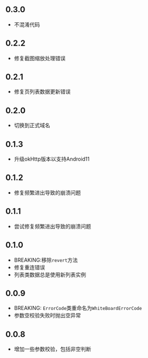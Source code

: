 ## 0.3.0

* 不混淆代码

## 0.2.2

* 修复截图缩放处理错误

## 0.2.1

* 修复页列表数据更新错误

## 0.2.0

* 切换到正式域名

## 0.1.3

* 升级okHttp版本以支持Android11

## 0.1.2

* 修复频繁进出导致的崩溃问题

## 0.1.1

* 尝试修复频繁进出导致的崩溃问题

## 0.1.0

* BREAKING:移除`revert`方法
* 修复重连错误
* 列表类数据总是使用新列表实例

## 0.0.9

* BREAKING: `ErrorCode`类重命名为`WhiteBoardErrorCode`
* 参数空校验失败时抛出空异常

## 0.0.8

* 增加一些参数校验，包括非空判断

